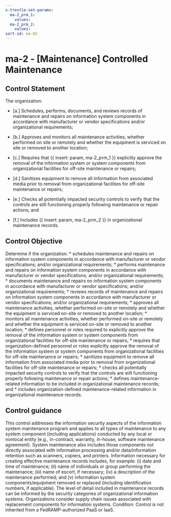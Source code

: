 ```yaml
---
x-trestle-set-params:
  ma-2_prm_1:
    values:
  ma-2_prm_2:
    values:
sort-id: ma-02
---
```


# ma-2 - \[Maintenance\] Controlled Maintenance

## Control Statement

The organization:

- \[a.\] Schedules, performs, documents, and reviews records of maintenance and repairs on information system components in accordance with manufacturer or vendor specifications and/or organizational requirements;

- \[b.\] Approves and monitors all maintenance activities, whether performed on site or remotely and whether the equipment is serviced on site or removed to another location;

- \[c.\] Requires that {{ insert: param, ma-2_prm_1 }} explicitly approve the removal of the information system or system components from organizational facilities for off-site maintenance or repairs;

- \[d.\] Sanitizes equipment to remove all information from associated media prior to removal from organizational facilities for off-site maintenance or repairs;

- \[e.\] Checks all potentially impacted security controls to verify that the controls are still functioning properly following maintenance or repair actions; and

- \[f.\] Includes {{ insert: param, ma-2_prm_2 }} in organizational maintenance records.

## Control Objective

Determine if the organization:    * schedules maintenance and repairs on information system components in accordance with manufacturer or vendor specifications; and/or organizational requirements;  * performs maintenance and repairs on information system components in accordance with manufacturer or vendor specifications; and/or organizational requirements;  * documents maintenance and repairs on information system components in accordance with manufacturer or vendor specifications; and/or organizational requirements;  * reviews records of maintenance and repairs on information system components in accordance with manufacturer or vendor specifications; and/or organizational requirements;  * approves all maintenance activities, whether performed on-site or remotely and whether the equipment is serviced on-site or removed to another location;  * monitors all maintenance activities, whether performed on-site or remotely and whether the equipment is serviced on-site or removed to another location;  * defines personnel or roles required to explicitly approve the removal of the information system or system components from organizational facilities for off-site maintenance or repairs;  * requires that organization-defined personnel or roles explicitly approve the removal of the information system or system components from organizational facilities for off-site maintenance or repairs;  * sanitizes equipment to remove all information from associated media prior to removal from organizational facilities for off-site maintenance or repairs;  * checks all potentially impacted security controls to verify that the controls are still functioning properly following maintenance or repair actions;  * defines maintenance-related information to be included in organizational maintenance records; and  * includes organization-defined maintenance-related information in organizational maintenance records.  

## Control guidance

This control addresses the information security aspects of the information system maintenance program and applies to all types of maintenance to any system component (including applications) conducted by any local or nonlocal entity (e.g., in-contract, warranty, in-house, software maintenance agreement). System maintenance also includes those components not directly associated with information processing and/or data/information retention such as scanners, copiers, and printers. Information necessary for creating effective maintenance records includes, for example: (i) date and time of maintenance; (ii) name of individuals or group performing the maintenance; (iii) name of escort, if necessary; (iv) a description of the maintenance performed; and (v) information system components/equipment removed or replaced (including identification numbers, if applicable). The level of detail included in maintenance records can be informed by the security categories of organizational information systems. Organizations consider supply chain issues associated with replacement components for information systems.
Condition: Control is not inherited from a FedRAMP-authorized PaaS or IaaS.
